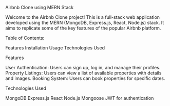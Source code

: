 Airbnb Clone using MERN Stack

Welcome to the Airbnb Clone project! This is a full-stack web application developed using the MERN (MongoDB, Express.js, React, Node.js) stack. It aims to replicate some of the key features of the popular Airbnb platform.

Table of Contents:

Features Installation Usage Technologies Used

Features

User Authentication: Users can sign up, log in, and manage their profiles. Property Listings: Users can view a list of available properties with details and images. Booking System: Users can book properties for specific dates.

Technologies Used

MongoDB Express.js React Node.js Mongoose JWT for authentication
